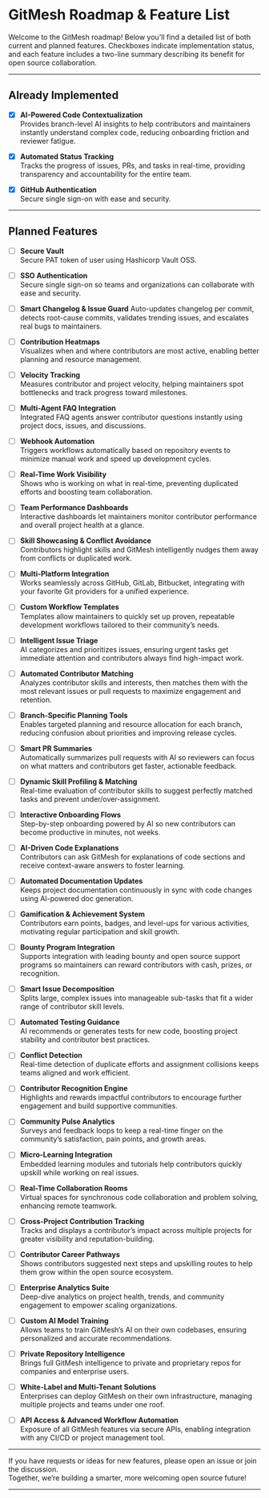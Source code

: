 # GitMesh Roadmap & Feature List

Welcome to the GitMesh roadmap! Below you'll find a detailed list of both current and planned features. Checkboxes indicate implementation status, and each feature includes a two-line summary describing its benefit for open source collaboration.

***

## Already Implemented

- [x] **AI-Powered Code Contextualization**  
  Provides branch-level AI insights to help contributors and maintainers instantly understand complex code, reducing onboarding friction and reviewer fatigue.

- [x] **Automated Status Tracking**  
  Tracks the progress of issues, PRs, and tasks in real-time, providing transparency and accountability for the entire team.

- [x] **GitHub Authentication**  
  Secure single sign-on with ease and security.

***

## Planned Features

- [ ] **Secure Vault**  
  Secure PAT token of user using Hashicorp Vault OSS.

- [ ] **SSO Authentication**  
  Secure single sign-on so teams and organizations can collaborate with ease and security.

- [ ] **Smart Changelog & Issue Guard**
  Auto-updates changelog per commit, detects root-cause commits, validates trending issues, and escalates real bugs to maintainers.

- [ ] **Contribution Heatmaps**  
  Visualizes when and where contributors are most active, enabling better planning and resource management.

- [ ] **Velocity Tracking**  
  Measures contributor and project velocity, helping maintainers spot bottlenecks and track progress toward milestones.

- [ ] **Multi-Agent FAQ Integration**  
  Integrated FAQ agents answer contributor questions instantly using project docs, issues, and discussions.

- [ ] **Webhook Automation**  
  Triggers workflows automatically based on repository events to minimize manual work and speed up development cycles.

- [ ] **Real-Time Work Visibility**  
  Shows who is working on what in real-time, preventing duplicated efforts and boosting team collaboration.

- [ ] **Team Performance Dashboards**  
  Interactive dashboards let maintainers monitor contributor performance and overall project health at a glance.

- [ ] **Skill Showcasing & Conflict Avoidance**  
  Contributors highlight skills and GitMesh intelligently nudges them away from conflicts or duplicated work.

- [ ] **Multi-Platform Integration**  
  Works seamlessly across GitHub, GitLab, Bitbucket, integrating with your favorite Git providers for a unified experience.

- [ ] **Custom Workflow Templates**  
  Templates allow maintainers to quickly set up proven, repeatable development workflows tailored to their community’s needs.

- [ ] **Intelligent Issue Triage**  
  AI categorizes and prioritizes issues, ensuring urgent tasks get immediate attention and contributors always find high-impact work.

- [ ] **Automated Contributor Matching**  
  Analyzes contributor skills and interests, then matches them with the most relevant issues or pull requests to maximize engagement and retention.

- [ ] **Branch-Specific Planning Tools**  
  Enables targeted planning and resource allocation for each branch, reducing confusion about priorities and improving release cycles.

- [ ] **Smart PR Summaries**  
  Automatically summarizes pull requests with AI so reviewers can focus on what matters and contributors get faster, actionable feedback.

- [ ] **Dynamic Skill Profiling & Matching**  
  Real-time evaluation of contributor skills to suggest perfectly matched tasks and prevent under/over-assignment.

- [ ] **Interactive Onboarding Flows**  
  Step-by-step onboarding powered by AI so new contributors can become productive in minutes, not weeks.

- [ ] **AI-Driven Code Explanations**  
  Contributors can ask GitMesh for explanations of code sections and receive context-aware answers to foster learning.

- [ ] **Automated Documentation Updates**  
  Keeps project documentation continuously in sync with code changes using AI-powered doc generation.

- [ ] **Gamification & Achievement System**  
  Contributors earn points, badges, and level-ups for various activities, motivating regular participation and skill growth.

- [ ] **Bounty Program Integration**  
  Supports integration with leading bounty and open source support programs so maintainers can reward contributors with cash, prizes, or recognition.

- [ ] **Smart Issue Decomposition**  
  Splits large, complex issues into manageable sub-tasks that fit a wider range of contributor skill levels.

- [ ] **Automated Testing Guidance**  
  AI recommends or generates tests for new code, boosting project stability and contributor best practices.

- [ ] **Conflict Detection**  
  Real-time detection of duplicate efforts and assignment collisions keeps teams aligned and work efficient.

- [ ] **Contributor Recognition Engine**  
  Highlights and rewards impactful contributors to encourage further engagement and build supportive communities.

- [ ] **Community Pulse Analytics**  
  Surveys and feedback loops to keep a real-time finger on the community’s satisfaction, pain points, and growth areas.

- [ ] **Micro-Learning Integration**  
  Embedded learning modules and tutorials help contributors quickly upskill while working on real issues.

- [ ] **Real-Time Collaboration Rooms**  
  Virtual spaces for synchronous code collaboration and problem solving, enhancing remote teamwork.

- [ ] **Cross-Project Contribution Tracking**  
  Tracks and displays a contributor’s impact across multiple projects for greater visibility and reputation-building.

- [ ] **Contributor Career Pathways**  
  Shows contributors suggested next steps and upskilling routes to help them grow within the open source ecosystem.

- [ ] **Enterprise Analytics Suite**  
  Deep-dive analytics on project health, trends, and community engagement to empower scaling organizations.

- [ ] **Custom AI Model Training**  
  Allows teams to train GitMesh’s AI on their own codebases, ensuring personalized and accurate recommendations.

- [ ] **Private Repository Intelligence**  
  Brings full GitMesh intelligence to private and proprietary repos for companies and enterprise users.

- [ ] **White-Label and Multi-Tenant Solutions**  
  Enterprises can deploy GitMesh on their own infrastructure, managing multiple projects and teams under one roof.

- [ ] **API Access & Advanced Workflow Automation**  
  Exposure of all GitMesh features via secure APIs, enabling integration with any CI/CD or project management tool.

***

If you have requests or ideas for new features, please open an issue or join the discussion.  
Together, we’re building a smarter, more welcoming open source future!

---
